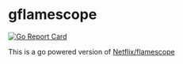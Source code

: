 # gflamescope

[![Go Report Card](https://goreportcard.com/badge/github.com/mlctrez/gflamescope)](https://goreportcard.com/report/github.com/mlctrez/gflamescope)

This is a go powered version of [Netflix/flamescope](https://github.com/Netflix/flamescope)